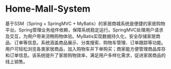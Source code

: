 # Home-Mall-System
基于SSM（Spring + SpringMVC + MyBatis）的家居商城系统是便捷的家居购物平台。Spring管理业务组件依赖，保障系统稳定运行。SpringMVC处理用户请求及交互，为用户带来流畅购物体验。MyBatis实现数据持久化，安全存储家居商品、订单等信息。系统涵盖商品展示、分类搜索、购物车管理、订单跟踪等功能。用户可轻松浏览各类家居商品，加入购物车并下单购买；商家能方便管理商品库存和订单信息。该系统提升了家居购物效率，满足用户多样化需求，促进家居商品的线上销售。
